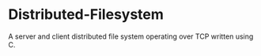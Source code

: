 # Distributed-Filesystem
A server and client distributed file system operating over TCP written using C. 
